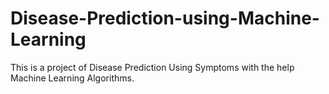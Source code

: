 # Disease-Prediction-using-Machine-Learning
This is a project of Disease Prediction Using Symptoms with the help Machine Learning Algorithms. 
